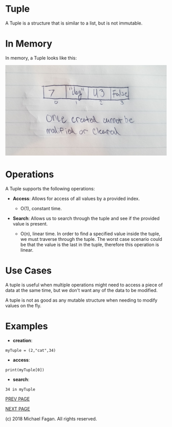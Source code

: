 # Tuple

A Tuple is a structure that is similar to a list, but is not immutable.

# In Memory

In memory, a Tuple looks like this:

![Image of Tuple in Memory](images/tuple_memory.jpg)

# Operations

A Tuple supports the following operations:

* **Access**: Allows for access of all values by a provided index.
  * O(1), constant time. 

* **Search**: Allows us to search through the tuple and see if the provided value is present.
  * O(n), linear time. In order to find a specified value inside the tuple, we must traverse through the tuple. The worst case scenario could be that the value is the last in the tuple, therefore this operation is linear.

# Use Cases

A tuple is useful when multiple operations might need to access a piece of data at the same time, but we don't want any of the data to be modified.

A tuple is not as good as any mutable structure when needing to modify values on the fly.

# Examples

* **creation**:

~~~
myTuple = (2,"cat",34)
~~~

* **access**:

~~~
print(myTuple[0])
~~~

* **search**:

~~~
34 in myTuple
~~~

[PREV PAGE](set.md)

[NEXT PAGE](dictionary.md)

(c) 2018 Michael Fagan. All rights reserved.
